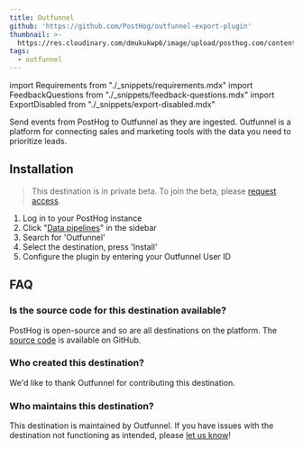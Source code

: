```yaml
---
title: Outfunnel
github: 'https://github.com/PostHog/outfunnel-export-plugin'
thumbnail: >-
  https://res.cloudinary.com/dmukukwp6/image/upload/posthog.com/contents/cdp/thumbnails/outfunnel-logo.png
tags:
  - outfunnel
---
```


import Requirements from "./_snippets/requirements.mdx"
import FeedbackQuestions from "./_snippets/feedback-questions.mdx"
import ExportDisabled from "./_snippets/export-disabled.mdx"

<ExportDisabled />

Send events from PostHog to Outfunnel as they are ingested. Outfunnel is a platform for connecting sales and marketing tools with the data you need to prioritize leads.

<Requirements />

## Installation

> This destination is in private beta. To join the beta, please [request access](https://app.posthog.com/feature_flags#supportModal=support%3Aapps).

1. Log in to your PostHog instance
2. Click "[Data pipelines](https://us.posthog.com/pipeline)" in the sidebar
3. Search for 'Outfunnel'
4. Select the destination, press 'Install'
5. Configure the plugin by entering your Outfunnel User ID

## FAQ

### Is the source code for this destination available?

PostHog is open-source and so are all destinations on the platform. The [source code](https://github.com/PostHog/outfunnel-export-pluginn) is available on GitHub.

### Who created this destination?

We'd like to thank Outfunnel for contributing this destination.

### Who maintains this destination?

This destination is maintained by Outfunnel. If you have issues with the destination not functioning as intended, please [let us know](http://app.posthog.com/home#supportModal)!

<FeedbackQuestions />
